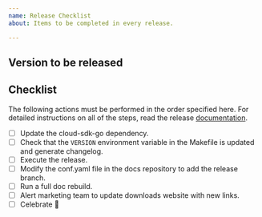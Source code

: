 ```yaml
---
name: Release Checklist
about: Items to be completed in every release.

---
```


## Version to be released
<!-- Please write the version to be released. -->
<!-- It should follow the following format: vX.Y.Z -->

## Checklist

The following actions must be performed in the order specified here.
For detailed instructions on all of the steps, read the release [documentation](https://github.com/elastic/ecctl/blob/master/developer_docs/RELEASE.md).

- [ ] Update the cloud-sdk-go dependency.
- [ ] Check that the `VERSION` environment variable in the Makefile is updated and generate changelog.
- [ ] Execute the release.
- [ ] Modify the conf.yaml file in the docs repository to add the release branch.
- [ ] Run a full doc rebuild.
- [ ] Alert marketing team to update downloads website with new links.
- [ ] Celebrate :tada:
